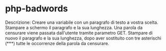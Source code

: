 # php-badwords
Descrizione:
Creare una variabile con un paragrafo di testo a vostra scelta.
Stampare a schermo il paragrafo e la sua lunghezza.
Una parola da censurare viene passata dall'utente tramite parametro GET.
Stampare di nuovo il paragrafo e la sua lunghezza, dopo aver sostituito con tre asterischi (***) tutte le occorrenze della parola da censurare.
